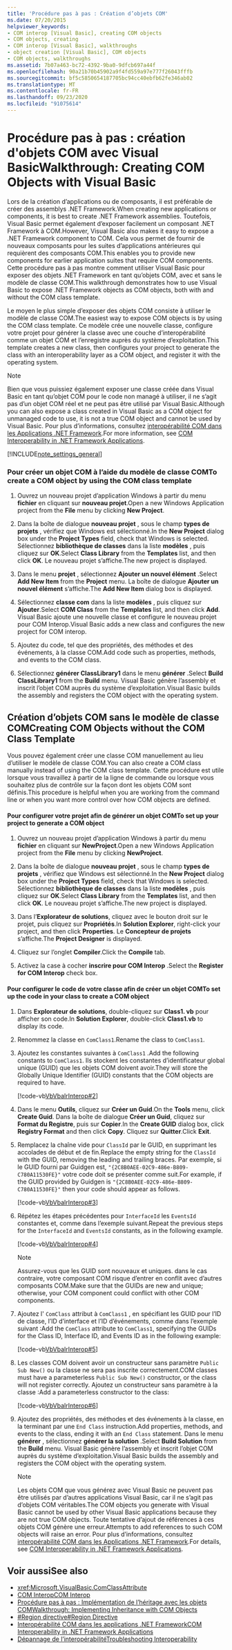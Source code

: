 ```yaml
---
title: 'Procédure pas à pas : Création d’objets COM'
ms.date: 07/20/2015
helpviewer_keywords:
- COM interop [Visual Basic], creating COM objects
- COM objects, creating
- COM interop [Visual Basic], walkthroughs
- object creation [Visual Basic], COM objects
- COM objects, walkthroughs
ms.assetid: 7b07a463-bc72-4392-9ba0-9dfcb697a44f
ms.openlocfilehash: 90a21b70b45902a9f4fd559a97e777f26043fffb
ms.sourcegitcommit: bf5c5850654187705bc94cc40ebfb62fe346ab02
ms.translationtype: MT
ms.contentlocale: fr-FR
ms.lasthandoff: 09/23/2020
ms.locfileid: "91075614"
---
```

# <a name="walkthrough-creating-com-objects-with-visual-basic"></a><span data-ttu-id="1dd26-102">Procédure pas à pas : création d'objets COM avec Visual Basic</span><span class="sxs-lookup"><span data-stu-id="1dd26-102">Walkthrough: Creating COM Objects with Visual Basic</span></span>

<span data-ttu-id="1dd26-103">Lors de la création d’applications ou de composants, il est préférable de créer des assemblys .NET Framework.</span><span class="sxs-lookup"><span data-stu-id="1dd26-103">When creating new applications or components, it is best to create .NET Framework assemblies.</span></span> <span data-ttu-id="1dd26-104">Toutefois, Visual Basic permet également d’exposer facilement un composant .NET Framework à COM.</span><span class="sxs-lookup"><span data-stu-id="1dd26-104">However, Visual Basic also makes it easy to expose a .NET Framework component to COM.</span></span> <span data-ttu-id="1dd26-105">Cela vous permet de fournir de nouveaux composants pour les suites d’applications antérieures qui requièrent des composants COM.</span><span class="sxs-lookup"><span data-stu-id="1dd26-105">This enables you to provide new components for earlier application suites that require COM components.</span></span> <span data-ttu-id="1dd26-106">Cette procédure pas à pas montre comment utiliser Visual Basic pour exposer des objets .NET Framework en tant qu’objets COM, avec et sans le modèle de classe COM.</span><span class="sxs-lookup"><span data-stu-id="1dd26-106">This walkthrough demonstrates how to use Visual Basic to expose .NET Framework objects as COM objects, both with and without the COM class template.</span></span>  
  
 <span data-ttu-id="1dd26-107">Le moyen le plus simple d’exposer des objets COM consiste à utiliser le modèle de classe COM.</span><span class="sxs-lookup"><span data-stu-id="1dd26-107">The easiest way to expose COM objects is by using the COM class template.</span></span> <span data-ttu-id="1dd26-108">Ce modèle crée une nouvelle classe, configure votre projet pour générer la classe avec une couche d’interopérabilité comme un objet COM et l’enregistre auprès du système d’exploitation.</span><span class="sxs-lookup"><span data-stu-id="1dd26-108">This template creates a new class, then configures your project to generate the class with an interoperability layer as a COM object, and register it with the operating system.</span></span>  
  
> [!NOTE]
> <span data-ttu-id="1dd26-109">Bien que vous puissiez également exposer une classe créée dans Visual Basic en tant qu’objet COM pour le code non managé à utiliser, il ne s’agit pas d’un objet COM réel et ne peut pas être utilisé par Visual Basic.</span><span class="sxs-lookup"><span data-stu-id="1dd26-109">Although you can also expose a class created in Visual Basic as a COM object for unmanaged code to use, it is not a true COM object and cannot be used by Visual Basic.</span></span> <span data-ttu-id="1dd26-110">Pour plus d’informations, consultez [interopérabilité COM dans les Applications .NET Framework](com-interoperability-in-net-framework-applications.md).</span><span class="sxs-lookup"><span data-stu-id="1dd26-110">For more information, see [COM Interoperability in .NET Framework Applications](com-interoperability-in-net-framework-applications.md).</span></span>  
  
[!INCLUDE[note_settings_general](~/includes/note-settings-general-md.md)]  
  
### <a name="to-create-a-com-object-by-using-the-com-class-template"></a><span data-ttu-id="1dd26-111">Pour créer un objet COM à l’aide du modèle de classe COM</span><span class="sxs-lookup"><span data-stu-id="1dd26-111">To create a COM object by using the COM class template</span></span>  
  
1. <span data-ttu-id="1dd26-112">Ouvrez un nouveau projet d’application Windows à partir du menu **fichier** en cliquant sur **nouveau projet**.</span><span class="sxs-lookup"><span data-stu-id="1dd26-112">Open a new Windows Application project from the **File** menu by clicking **New Project**.</span></span>  
  
2. <span data-ttu-id="1dd26-113">Dans la boîte de dialogue **nouveau projet** , sous le champ **types de projets** , vérifiez que Windows est sélectionné.</span><span class="sxs-lookup"><span data-stu-id="1dd26-113">In the **New Project** dialog box under the **Project Types** field, check that Windows is selected.</span></span> <span data-ttu-id="1dd26-114">Sélectionnez **bibliothèque de classes** dans la liste **modèles** , puis cliquez sur **OK**.</span><span class="sxs-lookup"><span data-stu-id="1dd26-114">Select **Class Library** from the **Templates** list, and then click **OK**.</span></span> <span data-ttu-id="1dd26-115">Le nouveau projet s’affiche.</span><span class="sxs-lookup"><span data-stu-id="1dd26-115">The new project is displayed.</span></span>  
  
3. <span data-ttu-id="1dd26-116">Dans le menu **projet** , sélectionnez **Ajouter un nouvel élément** .</span><span class="sxs-lookup"><span data-stu-id="1dd26-116">Select **Add New Item** from the **Project** menu.</span></span> <span data-ttu-id="1dd26-117">La boîte de dialogue **Ajouter un nouvel élément** s’affiche.</span><span class="sxs-lookup"><span data-stu-id="1dd26-117">The **Add New Item** dialog box is displayed.</span></span>  
  
4. <span data-ttu-id="1dd26-118">Sélectionnez **classe com** dans la liste **modèles** , puis cliquez sur **Ajouter**.</span><span class="sxs-lookup"><span data-stu-id="1dd26-118">Select **COM Class** from the **Templates** list, and then click **Add**.</span></span> <span data-ttu-id="1dd26-119">Visual Basic ajoute une nouvelle classe et configure le nouveau projet pour COM Interop.</span><span class="sxs-lookup"><span data-stu-id="1dd26-119">Visual Basic adds a new class and configures the new project for COM interop.</span></span>  
  
5. <span data-ttu-id="1dd26-120">Ajoutez du code, tel que des propriétés, des méthodes et des événements, à la classe COM.</span><span class="sxs-lookup"><span data-stu-id="1dd26-120">Add code such as properties, methods, and events to the COM class.</span></span>  
  
6. <span data-ttu-id="1dd26-121">Sélectionnez **générer ClassLibrary1** dans le menu **générer** .</span><span class="sxs-lookup"><span data-stu-id="1dd26-121">Select **Build ClassLibrary1** from the **Build** menu.</span></span> <span data-ttu-id="1dd26-122">Visual Basic génère l’assembly et inscrit l’objet COM auprès du système d’exploitation.</span><span class="sxs-lookup"><span data-stu-id="1dd26-122">Visual Basic builds the assembly and registers the COM object with the operating system.</span></span>  
  
## <a name="creating-com-objects-without-the-com-class-template"></a><span data-ttu-id="1dd26-123">Création d’objets COM sans le modèle de classe COM</span><span class="sxs-lookup"><span data-stu-id="1dd26-123">Creating COM Objects without the COM Class Template</span></span>  

 <span data-ttu-id="1dd26-124">Vous pouvez également créer une classe COM manuellement au lieu d’utiliser le modèle de classe COM.</span><span class="sxs-lookup"><span data-stu-id="1dd26-124">You can also create a COM class manually instead of using the COM class template.</span></span> <span data-ttu-id="1dd26-125">Cette procédure est utile lorsque vous travaillez à partir de la ligne de commande ou lorsque vous souhaitez plus de contrôle sur la façon dont les objets COM sont définis.</span><span class="sxs-lookup"><span data-stu-id="1dd26-125">This procedure is helpful when you are working from the command line or when you want more control over how COM objects are defined.</span></span>  
  
#### <a name="to-set-up-your-project-to-generate-a-com-object"></a><span data-ttu-id="1dd26-126">Pour configurer votre projet afin de générer un objet COM</span><span class="sxs-lookup"><span data-stu-id="1dd26-126">To set up your project to generate a COM object</span></span>  
  
1. <span data-ttu-id="1dd26-127">Ouvrez un nouveau projet d’application Windows à partir du menu **fichier** en cliquant sur **NewProject**.</span><span class="sxs-lookup"><span data-stu-id="1dd26-127">Open a new Windows Application project from the **File** menu by clicking **NewProject**.</span></span>  
  
2. <span data-ttu-id="1dd26-128">Dans la boîte de dialogue **nouveau projet** , sous le champ **types de projets** , vérifiez que Windows est sélectionné.</span><span class="sxs-lookup"><span data-stu-id="1dd26-128">In the **New Project** dialog box under the **Project Types** field, check that Windows is selected.</span></span> <span data-ttu-id="1dd26-129">Sélectionnez **bibliothèque de classes** dans la liste **modèles** , puis cliquez sur **OK**.</span><span class="sxs-lookup"><span data-stu-id="1dd26-129">Select **Class Library** from the **Templates** list, and then click **OK**.</span></span> <span data-ttu-id="1dd26-130">Le nouveau projet s’affiche.</span><span class="sxs-lookup"><span data-stu-id="1dd26-130">The new project is displayed.</span></span>  
  
3. <span data-ttu-id="1dd26-131">Dans l’**Explorateur de solutions**, cliquez avec le bouton droit sur le projet, puis cliquez sur **Propriétés**.</span><span class="sxs-lookup"><span data-stu-id="1dd26-131">In **Solution Explorer**, right-click your project, and then click **Properties**.</span></span> <span data-ttu-id="1dd26-132">Le **Concepteur de projets** s’affiche.</span><span class="sxs-lookup"><span data-stu-id="1dd26-132">The **Project Designer** is displayed.</span></span>  
  
4. <span data-ttu-id="1dd26-133">Cliquez sur l’onglet **Compiler**.</span><span class="sxs-lookup"><span data-stu-id="1dd26-133">Click the **Compile** tab.</span></span>  
  
5. <span data-ttu-id="1dd26-134">Activez la case à cocher **inscrire pour COM Interop** .</span><span class="sxs-lookup"><span data-stu-id="1dd26-134">Select the **Register for COM Interop** check box.</span></span>  
  
#### <a name="to-set-up-the-code-in-your-class-to-create-a-com-object"></a><span data-ttu-id="1dd26-135">Pour configurer le code de votre classe afin de créer un objet COM</span><span class="sxs-lookup"><span data-stu-id="1dd26-135">To set up the code in your class to create a COM object</span></span>  
  
1. <span data-ttu-id="1dd26-136">Dans **Explorateur de solutions**, double-cliquez sur **Class1. vb** pour afficher son code.</span><span class="sxs-lookup"><span data-stu-id="1dd26-136">In **Solution Explorer**, double-click **Class1.vb** to display its code.</span></span>  
  
2. <span data-ttu-id="1dd26-137">Renommez la classe en `ComClass1`.</span><span class="sxs-lookup"><span data-stu-id="1dd26-137">Rename the class to `ComClass1`.</span></span>  
  
3. <span data-ttu-id="1dd26-138">Ajoutez les constantes suivantes à `ComClass1` .</span><span class="sxs-lookup"><span data-stu-id="1dd26-138">Add the following constants to `ComClass1`.</span></span> <span data-ttu-id="1dd26-139">Ils stockent les constantes d’identificateur global unique (GUID) que les objets COM doivent avoir.</span><span class="sxs-lookup"><span data-stu-id="1dd26-139">They will store the Globally Unique Identifier (GUID) constants that the COM objects are required to have.</span></span>  
  
     [!code-vb[VbVbalrInterop#2](~/samples/snippets/visualbasic/VS_Snippets_VBCSharp/VbVbalrInterop/VB/Class1.vb#2)]  
  
4. <span data-ttu-id="1dd26-140">Dans le menu **Outils**, cliquez sur **Créer un Guid**.</span><span class="sxs-lookup"><span data-stu-id="1dd26-140">On the **Tools** menu, click **Create Guid**.</span></span> <span data-ttu-id="1dd26-141">Dans la boîte de dialogue **Créer un Guid**, cliquez sur **Format du Registre**, puis sur **Copier**.</span><span class="sxs-lookup"><span data-stu-id="1dd26-141">In the **Create GUID** dialog box, click **Registry Format** and then click **Copy**.</span></span> <span data-ttu-id="1dd26-142">Cliquez sur **Quitter**.</span><span class="sxs-lookup"><span data-stu-id="1dd26-142">Click **Exit**.</span></span>  
  
5. <span data-ttu-id="1dd26-143">Remplacez la chaîne vide pour `ClassId` par le GUID, en supprimant les accolades de début et de fin.</span><span class="sxs-lookup"><span data-stu-id="1dd26-143">Replace the empty string for the `ClassId` with the GUID, removing the leading and trailing braces.</span></span> <span data-ttu-id="1dd26-144">Par exemple, si le GUID fourni par Guidgen est, `"{2C8B0AEE-02C9-486e-B809-C780A11530FE}"` votre code doit se présenter comme suit.</span><span class="sxs-lookup"><span data-stu-id="1dd26-144">For example, if the GUID provided by Guidgen is `"{2C8B0AEE-02C9-486e-B809-C780A11530FE}"` then your code should appear as follows.</span></span>  
  
     [!code-vb[VbVbalrInterop#3](~/samples/snippets/visualbasic/VS_Snippets_VBCSharp/VbVbalrInterop/VB/Class1.vb#3)]  
  
6. <span data-ttu-id="1dd26-145">Répétez les étapes précédentes pour `InterfaceId` les `EventsId` constantes et, comme dans l’exemple suivant.</span><span class="sxs-lookup"><span data-stu-id="1dd26-145">Repeat the previous steps for the `InterfaceId` and `EventsId` constants, as in the following example.</span></span>  
  
     [!code-vb[VbVbalrInterop#4](~/samples/snippets/visualbasic/VS_Snippets_VBCSharp/VbVbalrInterop/VB/Class1.vb#4)]  
  
    > [!NOTE]
    > <span data-ttu-id="1dd26-146">Assurez-vous que les GUID sont nouveaux et uniques. dans le cas contraire, votre composant COM risque d’entrer en conflit avec d’autres composants COM.</span><span class="sxs-lookup"><span data-stu-id="1dd26-146">Make sure that the GUIDs are new and unique; otherwise, your COM component could conflict with other COM components.</span></span>  
  
7. <span data-ttu-id="1dd26-147">Ajoutez l' `ComClass` attribut à `ComClass1` , en spécifiant les GUID pour l’ID de classe, l’ID d’interface et l’ID d’événements, comme dans l’exemple suivant :</span><span class="sxs-lookup"><span data-stu-id="1dd26-147">Add the `ComClass` attribute to `ComClass1`, specifying the GUIDs for the Class ID, Interface ID, and Events ID as in the following example:</span></span>  
  
     [!code-vb[VbVbalrInterop#5](~/samples/snippets/visualbasic/VS_Snippets_VBCSharp/VbVbalrInterop/VB/Class1.vb#5)]  
  
8. <span data-ttu-id="1dd26-148">Les classes COM doivent avoir un constructeur sans paramètre `Public Sub New()` ou la classe ne sera pas inscrite correctement.</span><span class="sxs-lookup"><span data-stu-id="1dd26-148">COM classes must have a parameterless `Public Sub New()` constructor, or the class will not register correctly.</span></span> <span data-ttu-id="1dd26-149">Ajoutez un constructeur sans paramètre à la classe :</span><span class="sxs-lookup"><span data-stu-id="1dd26-149">Add a parameterless constructor to the class:</span></span>  
  
     [!code-vb[VbVbalrInterop#6](~/samples/snippets/visualbasic/VS_Snippets_VBCSharp/VbVbalrInterop/VB/Class1.vb#6)]  
  
9. <span data-ttu-id="1dd26-150">Ajoutez des propriétés, des méthodes et des événements à la classe, en la terminant par une `End Class` instruction.</span><span class="sxs-lookup"><span data-stu-id="1dd26-150">Add properties, methods, and events to the class, ending it with an `End Class` statement.</span></span> <span data-ttu-id="1dd26-151">Dans le menu **générer** , sélectionnez **générer la solution** .</span><span class="sxs-lookup"><span data-stu-id="1dd26-151">Select **Build Solution** from the **Build** menu.</span></span> <span data-ttu-id="1dd26-152">Visual Basic génère l’assembly et inscrit l’objet COM auprès du système d’exploitation.</span><span class="sxs-lookup"><span data-stu-id="1dd26-152">Visual Basic builds the assembly and registers the COM object with the operating system.</span></span>  
  
    > [!NOTE]
    > <span data-ttu-id="1dd26-153">Les objets COM que vous générez avec Visual Basic ne peuvent pas être utilisés par d’autres applications Visual Basic, car il ne s’agit pas d’objets COM véritables.</span><span class="sxs-lookup"><span data-stu-id="1dd26-153">The COM objects you generate with Visual Basic cannot be used by other Visual Basic applications because they are not true COM objects.</span></span> <span data-ttu-id="1dd26-154">Toute tentative d’ajout de références à ces objets COM génère une erreur.</span><span class="sxs-lookup"><span data-stu-id="1dd26-154">Attempts to add references to such COM objects will raise an error.</span></span> <span data-ttu-id="1dd26-155">Pour plus d’informations, consultez [interopérabilité COM dans les Applications .NET Framework](com-interoperability-in-net-framework-applications.md).</span><span class="sxs-lookup"><span data-stu-id="1dd26-155">For details, see [COM Interoperability in .NET Framework Applications](com-interoperability-in-net-framework-applications.md).</span></span>  
  
## <a name="see-also"></a><span data-ttu-id="1dd26-156">Voir aussi</span><span class="sxs-lookup"><span data-stu-id="1dd26-156">See also</span></span>

- <xref:Microsoft.VisualBasic.ComClassAttribute>
- [<span data-ttu-id="1dd26-157">COM Interop</span><span class="sxs-lookup"><span data-stu-id="1dd26-157">COM Interop</span></span>](index.md)
- [<span data-ttu-id="1dd26-158">Procédure pas à pas : Implémentation de l’héritage avec les objets COM</span><span class="sxs-lookup"><span data-stu-id="1dd26-158">Walkthrough: Implementing Inheritance with COM Objects</span></span>](walkthrough-implementing-inheritance-with-com-objects.md)
- [<span data-ttu-id="1dd26-159">#Region directive</span><span class="sxs-lookup"><span data-stu-id="1dd26-159">#Region Directive</span></span>](../../language-reference/directives/region-directive.md)
- [<span data-ttu-id="1dd26-160">Interopérabilité COM dans les applications .NET Framework</span><span class="sxs-lookup"><span data-stu-id="1dd26-160">COM Interoperability in .NET Framework Applications</span></span>](com-interoperability-in-net-framework-applications.md)
- [<span data-ttu-id="1dd26-161">Dépannage de l’interopérabilité</span><span class="sxs-lookup"><span data-stu-id="1dd26-161">Troubleshooting Interoperability</span></span>](troubleshooting-interoperability.md)
